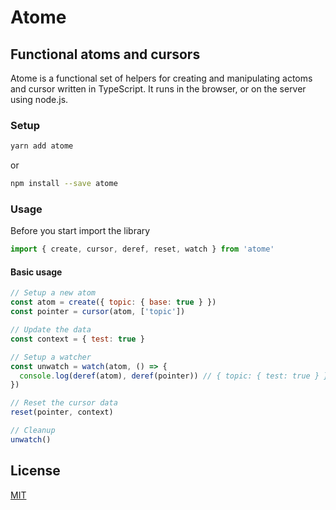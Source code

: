 # Atome

## Functional atoms and cursors

Atome is a functional set of helpers for creating and manipulating actoms and cursor written in TypeScript. It runs in the browser, or on the server using node.js.

### Setup

```bash
yarn add atome
```

or

```bash
npm install --save atome
```

### Usage

Before you start import the library

```javascript
import { create, cursor, deref, reset, watch } from 'atome'
```

#### Basic usage

```javascript
// Setup a new atom
const atom = create({ topic: { base: true } })
const pointer = cursor(atom, ['topic'])

// Update the data
const context = { test: true }

// Setup a watcher
const unwatch = watch(atom, () => {
  console.log(deref(atom), deref(pointer)) // { topic: { test: true } } { base: true }
})

// Reset the cursor data
reset(pointer, context)

// Cleanup
unwatch()
```

## License

[MIT](LICENSE)
